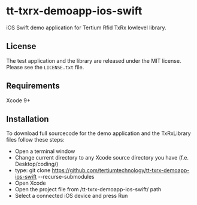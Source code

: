 # tt-txrx-demoapp-ios-swift
iOS Swift demo application for Tertium Rfid TxRx lowlevel library.

## License
The test application and the library are released under the MIT license. Please see the `LICENSE.txt` file.

## Requirements
Xcode 9+

## Installation
To download full sourcecode for the demo application and the TxRxLibrary files follow these steps:

- Open a terminal window
- Change current directory to any Xcode source directory you have (f.e. Desktop/coding/)
- type: git clone https://github.com/tertiumtechnology/tt-txrx-demoapp-ios-swift --recurse-submodules
- Open Xcode
- Open the project file from <your directory>/tt-txrx-demoapp-ios-swift/ path
- Select a connected iOS device and press Run
